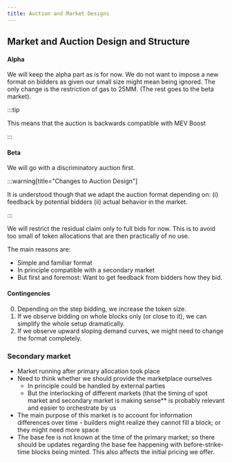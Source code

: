 ```yaml
---
title: Auction and Market Designs
---
```


## Market and Auction Design and Structure

#### Alpha

We will keep the alpha part as is for now. We do not want to impose a new format on bidders as given
our small size might mean being ignored. The only change is the restriction of gas to 25MM. (The
rest goes to the beta market).

:::tip

This means that the auction is backwards compatible with MEV Boost

:::

#### Beta

We will go with a discriminatory auction first.

:::warning[title="Changes to Auction Design"]

It is understood though that we adapt the auction format depending on: (i) feedback by potential
bidders (ii) actual behavior in the market.

:::

We will restrict the residual claim only to full bids for now. This is to avoid too small of token
allocations that are then practically of no use.

The main reasons are:

- Simple and familiar format
- In principle compatible with a secondary market
- But first and foremost: Want to get feedback from bidders how they bid.

#### Contingencies

0. Depending on the step bidding, we increase the token size.
1. If we observe bidding on whole blocks only (or close to it), we can simplify the whole setup
   dramatically.
2. If we observe upward sloping demand curves, we might need to change the format completely.

### Secondary market

- Market running after primary allocation took place
- Need to think whether we should provide the marketplace ourselves
  - In principle could be handled by external parties
  - But the interlocking of different markets (that the timing of spot market and secondary market
    is making sense\*\* is probably relevant and easier to orchestrate by us
- The main purpose of this market is to account for information differences over time - builders
  might realize they cannot fill a block; or they might need more space
- The base fee is not known at the time of the primary market; so there should be updates regarding
  the base fee happening with before-strike-time blocks being minted. This also affects the initial
  pricing we offer.
